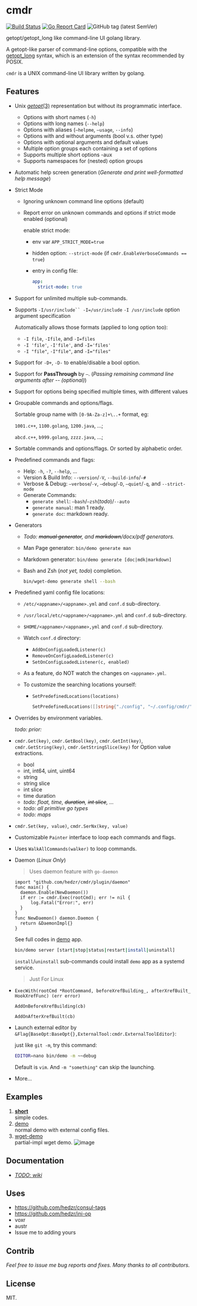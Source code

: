 # cmdr

[![Build Status](https://travis-ci.org/hedzr/cmdr.svg?branch=master)](https://travis-ci.org/hedzr/cmdr)
[![Go Report Card](https://goreportcard.com/badge/github.com/hedzr/cmdr)](https://goreportcard.com/report/github.com/hedzr/cmdr)
![GitHub tag (latest SemVer)](https://img.shields.io/github/tag/hedzr/cmdr.svg?label=release)

getopt/getopt_long like command-line UI golang library.

A getopt-like parser of command-line options, compatible with the [getopt_long](http://www.gnu.org/s/libc/manual/html_node/Argument-Syntax.html#Argument-Syntax) syntax, which is an extension of the syntax recommended by POSIX.

`cmdr` is a UNIX command-line UI library written by golang.


## Features

- Unix [*getopt*(3)](http://man7.org/linux/man-pages/man3/getopt.3.html) representation but without its programmatic interface.

  - Options with short names (`-h`)
  - Options with long names (`--help`)
  - Options with aliases (`—helpme`, `—usage`, `--info`)
  - Options with and without arguments (bool v.s. other type)
  - Options with optional arguments and default values
  - Multiple option groups each containing a set of options
  - Supports multiple short options -aux
  - Supports namespaces for (nested) option groups

- Automatic help screen generation (*Generate and print well-formatted help message*)

- Strict Mode

  - Ignoring unknown command line options (default)

  - Report error on unknown commands and options if strict mode enabled (optional)

    enable strict mode:

    - env var `APP_STRICT_MODE=true`

    - hidden option: `--strict-mode` (if `cmdr.EnableVerboseCommands == true`)

    - entry in config file:

      ```yaml
      app:
        strict-mode: true
      ```

- Support for unlimited multiple sub-commands.

- Supports `-I/usr/include`` -I=/usr/include` `-I /usr/include` option argument specification

  Automatically allows those formats (applied to long option too):

  - `-I file`, `-Ifile`, and `-I=files`
  - `-I 'file'`, `-I'file'`, and `-I='files'`
  - `-I "file"`, `-I"file"`, and `-I="files"`

- Support for `-D+`, `-D-` to enable/disable a bool option.

- Support for **PassThrough** by `—`. (*Passing remaining command line arguments after -- (optional)*)

- Support for options being specified multiple times, with different values

- Groupable commands and options/flags.

  Sortable group name with `[0-9A-Za-z]+\..+` format, eg:

  `1001.c++`, `1100.golang`, `1200.java`, …;

  `abcd.c++`, `b999.golang`, `zzzz.java`, …;

- Sortable commands and options/flags. Or sorted by alphabetic order.

- Predefined commands and flags:

  - Help: `-h`, `-?`, `--help`, ...
  - Version & Build Info: `--version`/`-V`, `--build-info`/`-#`
  - Verbose & Debug: `—verbose`/`-v`, `—debug`/`-D`, `—quiet`/`-q`, and `--strict-mode`
  - Generate Commands:
    - `generate shell`: `—bash`/`—zsh`(*todo*)/`--auto`
    - `generate manual`:  man 1 ready.
    - `generate doc`: markdown ready.

- Generators

  - *Todo: ~~manual generator~~, and ~~markdown~~/docx/pdf generators.*

  - Man Page generator: `bin/demo generate man`

  - Markdown generator: `bin/demo generate [doc|mdk|markdown]`

  - Bash and Zsh (*not yet, todo*) completion.

     ```bash
     bin/wget-demo generate shell --bash
     ```

- Predefined yaml config file locations:
  - `/etc/<appname>/<appname>.yml` and `conf.d` sub-directory.

  - `/usr/local/etc/<appname>/<appname>.yml` and `conf.d` sub-directory.

  - `$HOME/<appname>/<appname>,yml` and `conf.d` sub-directory.

  - Watch `conf.d` directory:
    - `AddOnConfigLoadedListener(c)`
    - `RemoveOnConfigLoadedListener(c)`
    - `SetOnConfigLoadedListener(c, enabled)`

  - As a feature, do NOT watch the changes on `<appname>.yml`.

  - To customize the searching locations yourself:

    - `SetPredefinedLocations(locations)`

      ```go
      SetPredefinedLocations([]string{"./config", "~/.config/cmdr/", "$GOPATH/running-configs/cmdr"})
      ```

- Overrides by environment variables.

  *todo: prior:*

- `cmdr.Get(key)`, `cmdr.GetBool(key)`, `cmdr.GetInt(key)`, `cmdr.GetString(key)`, `cmdr.GetStringSlice(key)` for Option value extractions.

  - bool
  - int, int64, uint, uint64
  - string
  - string slice
  - int slice
  - time duration
  - *todo: float, time, ~~duration~~, ~~int slice~~, ...*
  - *todo: all primitive go types*
  - *todo: maps*

- `cmdr.Set(key, value)`, `cmdr.SerNx(key, value)`

- Customizable `Painter` interface to loop each commands and flags.

- Uses `WalkAllCommands(walker)` to loop commands.

- Daemon (*Linux Only*)

  > Uses daemon feature with `go-daemon`

  ```golang
  import "github.com/hedzr/cmdr/plugin/daemon"
  func main() {
  	daemon.Enable(NewDaemon())
  	if err := cmdr.Exec(rootCmd); err != nil {
  		log.Fatal("Error:", err)
  	}
  }
  func NewDaemon() daemon.Daemon {
  	return &DaemonImpl{}
  }
  ```

  See full codes in [demo](./examples/demo/) app.

  ```bash
  bin/demo server [start|stop|status|restart|install|uninstall]
  ```

  `install`/`uninstall` sub-commands could install `demo` app as a systemd service.

  > Just For Linux

- `ExecWith(rootCmd *RootCommand, beforeXrefBuilding_, afterXrefBuilt_ HookXrefFunc) (err error)`

  `AddOnBeforeXrefBuilding(cb)`

  `AddOnAfterXrefBuilt(cb)`

- Launch external editor by `&Flag{BaseOpt:BaseOpt{},ExternalTool:cmdr.ExternalToolEditor}`:

  just like `git -m`, try this command:

  ```bash
  EDITOR=nano bin/demo -m ~~debug
  ```

  Default is `vim`. And `-m "something"` can skip the launching.

- More...



## Examples

1. [**short**](./examples/short/README.md)  
   simple codes.
2. [demo](./examples/demo/README.md)  
   normal demo with external config files.
3. [wget-demo](./examples/wget-demo/README.md)  
   partial-impl wget demo.
   ![image](https://user-images.githubusercontent.com/12786150/58327052-29386500-7e61-11e9-8cd6-372aa1f14bfa.png)



## Documentation

- [*TODO: wiki*](https://github.com/hedzr/cmdr/wiki)



## Uses

- https://github.com/hedzr/consul-tags
- https://github.com/hedzr/ini-op
- voxr
- austr
- Issue me to adding yours



## Contrib

*Feel free to issue me bug reports and fixes. Many thanks to all contributors.*



## License

MIT.





